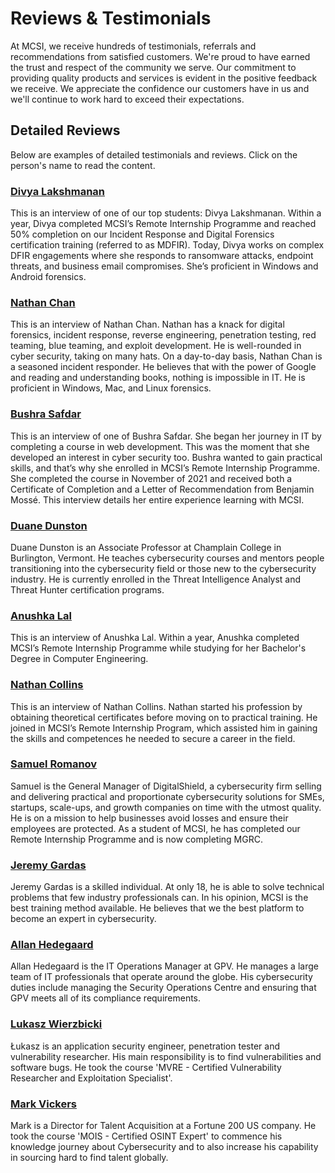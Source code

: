 # Reviews & Testimonials

At MCSI, we receive hundreds of testimonials, referrals and recommendations from satisfied customers. We're proud to have earned the trust and respect of the community we serve. Our commitment to providing quality products and services is evident in the positive feedback we receive. We appreciate the confidence our customers have in us and we'll continue to work hard to exceed their expectations.

## Detailed Reviews

Below are examples of detailed testimonials and reviews. Click on the person's name to read the content.

### [Divya Lakshmanan](review-and-testimonial-divya-lakshmanan)

This is an interview of one of our top students: Divya Lakshmanan. Within a year, Divya completed MCSI’s Remote Internship Programme and reached 50% completion on our Incident Response and Digital Forensics certification training (referred to as MDFIR). Today, Divya works on complex DFIR engagements where she responds to ransomware attacks, endpoint threats, and business email compromises. She’s proficient in Windows and Android forensics.

### [Nathan Chan](review-and-testimonial-nathan-chan)

This is an interview of Nathan Chan. Nathan has a knack for digital forensics, incident response, reverse engineering, penetration testing, red teaming, blue teaming, and exploit development. He is well-rounded in cyber security, taking on many hats. On a day-to-day basis, Nathan Chan is a seasoned incident responder. He believes that with the power of Google and reading and understanding books, nothing is impossible in IT. He is proficient in Windows, Mac, and Linux forensics.

### [Bushra Safdar](review-and-testimonial-bushra-safdar)

This is an interview of one of Bushra Safdar. She began her journey in IT by completing a course in web development. This was the moment that she developed an interest in cyber security too. Bushra wanted to gain practical skills, and that’s why she enrolled in MCSI’s Remote Internship Programme. She completed the course in November of 2021 and received both a Certificate of Completion and a Letter of Recommendation from Benjamin Mossé. This interview details her entire experience learning with MCSI.

### [Duane Dunston](review-and-testimonial-duane-dunston)

Duane Dunston is an Associate Professor at Champlain College in Burlington, Vermont. He teaches cybersecurity courses and mentors people transitioning into the cybersecurity field or those new to the cybersecurity industry. He is currently enrolled in the Threat Intelligence Analyst and Threat Hunter certification programs.

### [Anushka Lal](review-and-testimonial-anushka-lal)

This is an interview of Anushka Lal. Within a year, Anushka completed MCSI’s Remote Internship Programme while studying for her Bachelor's Degree in Computer Engineering.

### [Nathan Collins](review-and-testimonial-nathan-collins)

This is an interview of Nathan Collins. Nathan started his profession by obtaining theoretical certificates before moving on to practical training. He joined in MCSI’s Remote Internship Program, which assisted him in gaining the skills and competences he needed to secure a career in the field.

### [Samuel Romanov](review-and-testimonial-samuel-romanov)

Samuel is the General Manager of DigitalShield, a cybersecurity firm selling and delivering practical and proportionate cybersecurity solutions for SMEs, startups, scale-ups, and growth companies on time with the utmost quality. He is on a mission to help businesses avoid losses and ensure their employees are protected. As a student of MCSI, he has completed our Remote Internship Programme and is now completing MGRC.

### [Jeremy Gardas](review-and-testimonial-jeremy-gardas)

Jeremy Gardas is a skilled individual. At only 18, he is able to solve technical problems that few industry professionals can. In his opinion, MCSI is the best training method available. He believes that we the best platform to become an expert in cybersecurity. 

### [Allan Hedegaard](review-and-testimonial-allan-hedegaard)

Allan Hedegaard is the IT Operations Manager at GPV. He manages a large team of IT professionals that operate around the globe. His cybersecurity duties include managing the Security Operations Centre and ensuring that GPV meets all of its compliance requirements.

### [Lukasz Wierzbicki](review-and-testimonial-lukasz-wierzbicki)

Łukasz is an application security engineer, penetration tester and vulnerability researcher. His main responsibility is to find vulnerabilities and software bugs. He took the course 'MVRE - Certified Vulnerability Researcher and Exploitation Specialist'.

### [Mark Vickers](mark-vickers)

Mark is a Director for Talent Acquisition at a Fortune 200 US company. He took the course 'MOIS - Certified OSINT Expert' to commence his knowledge journey about Cybersecurity and to also increase his capability in sourcing hard to find talent globally.